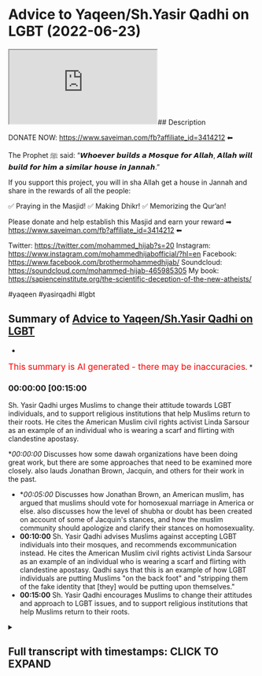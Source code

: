 # Advice to Yaqeen/Sh.Yasir Qadhi on LGBT (2022-06-23)

<iframe loading='lazy' src='https://www.youtube.com/embed/i3VL7t5kt54'></iframe>## Description

DONATE NOW: https://www.saveiman.com/fb?affiliate_id=3414212 ⬅

The Prophet ﷺ said: “𝙒𝙝𝙤𝙚𝙫𝙚𝙧 𝙗𝙪𝙞𝙡𝙙𝙨 𝙖 𝙈𝙤𝙨𝙦𝙪𝙚 𝙛𝙤𝙧 𝘼𝙡𝙡𝙖𝙝, 𝘼𝙡𝙡𝙖𝙝 𝙬𝙞𝙡𝙡 𝙗𝙪𝙞𝙡𝙙 𝙛𝙤𝙧 𝙝𝙞𝙢 𝙖 𝙨𝙞𝙢𝙞𝙡𝙖𝙧 𝙝𝙤𝙪𝙨𝙚 𝙞𝙣 𝙅𝙖𝙣𝙣𝙖𝙝.”

If you support this project, you will in sha Allah get a house in Jannah and share in the rewards of all the people:

✅ Praying in the Masjid!
✅ Making Dhikr!
✅ Memorizing the Qur’an!

Please donate and help establish this Masjid and earn your reward ➡ https://www.saveiman.com/fb?affiliate_id=3414212 ⬅

Twitter: https://twitter.com/mohammed_hijab?s=20
Instagram: https://www.instagram.com/mohammedhijabofficial/?hl=en
Facebook: https://www.facebook.com/brothermohammedhijab/
Soundcloud: https://soundcloud.com/mohammed-hijab-465985305
My book: https://sapienceinstitute.org/the-scientific-deception-of-the-new-atheists/

#yaqeen #yasirqadhi #lgbt

## Summary of [Advice to Yaqeen/Sh.Yasir Qadhi on LGBT](https://www.youtube.com/watch?v=i3VL7t5kt54)


*

<span style="color:red; font-size:125%">This summary is AI generated - there may be inaccuracies</span>. [](/)*

### <a onclick="modifyYTiframeseektime('900')">00:00:00 [00:15:00</a>

Sh. Yasir Qadhi urges Muslims to change their attitude towards LGBT individuals, and to support religious institutions that help Muslims return to their roots. He cites the American Muslim civil rights activist Linda Sarsour as an example of an individual who is wearing a  scarf and flirting with clandestine apostasy.

**<a onclick="modifyYTiframeseektime('0')">00:00:00</a>* Discusses how some dawah organizations have been doing great work, but there are some approaches that need to be examined more closely. also lauds Jonathan Brown, Jacquin, and others for their work in the past.
* **<a onclick="modifyYTiframeseektime('300')">00:05:00</a>* Discusses how Jonathan Brown, an American muslim, has argued that muslims should vote for homosexual marriage in America or else. also discusses how the level of shubha or doubt has been created on account of some of Jacquin's stances, and how the muslim community should apologize and clarify their stances on homosexuality.
* **<a onclick="modifyYTiframeseektime('600')">00:10:00</a>** Sh. Yasir Qadhi advises Muslims against accepting LGBT individuals into their mosques, and recommends excommunication instead. He cites the American Muslim civil rights activist Linda Sarsour as an example of an individual who is wearing a  scarf and flirting with clandestine apostasy. Qadhi says that this is an example of how LGBT individuals are putting Muslims "on the back foot" and "stripping them of the fake identity that [they] would be putting upon themselves."
* **<a onclick="modifyYTiframeseektime('900')">00:15:00</a>** Sh. Yasir Qadhi encourages Muslims to change their attitudes and approach to LGBT issues, and to support religious institutions that help Muslims return to their roots.

<details><summary><h2>Full transcript with timestamps: CLICK TO EXPAND</h2></summary>

<a onclick="modifyYTiframeseektime('0)')">0:00:00 hey you are you wasting your time on</a>
<a onclick="modifyYTiframeseektime('2)')">0:00:02 social media again your brothers and</a>
<a onclick="modifyYTiframeseektime('4)')">0:00:04 sisters in islam net from norway are</a>
<a onclick="modifyYTiframeseektime('6)')">0:00:06 establishing a masjid a tawa center</a>
<a onclick="modifyYTiframeseektime('10)')">0:00:10 establishing a masjid to convey the</a>
<a onclick="modifyYTiframeseektime('11)')">0:00:11 message of islam is one of the best</a>
<a onclick="modifyYTiframeseektime('14)')">0:00:14 deeds a muslim can do there's a huge</a>
<a onclick="modifyYTiframeseektime('17)')">0:00:17 need for it in norway you know this and</a>
<a onclick="modifyYTiframeseektime('18)')">0:00:18 i know this so that makes the reward</a>
<a onclick="modifyYTiframeseektime('21)')">0:00:21 even greater so give generously and</a>
<a onclick="modifyYTiframeseektime('24)')">0:00:24 allah azzawajal will give you even more</a>
<a onclick="modifyYTiframeseektime('28)')">0:00:28 [Music]</a>
<a onclick="modifyYTiframeseektime('36)')">0:00:36 this is a follow-up video from one that</a>
<a onclick="modifyYTiframeseektime('38)')">0:00:38 i've done before about issues relating</a>
<a onclick="modifyYTiframeseektime('40)')">0:00:40 to lgbtq</a>
<a onclick="modifyYTiframeseektime('42)')">0:00:42 especially pertaining to the muslim</a>
<a onclick="modifyYTiframeseektime('43)')">0:00:43 community the tradition is muslim oh you</a>
<a onclick="modifyYTiframeseektime('45)')">0:00:45 just call it the muslim community and in</a>
<a onclick="modifyYTiframeseektime('48)')">0:00:48 the previous video that i made i was</a>
<a onclick="modifyYTiframeseektime('50)')">0:00:50 speaking particularly about some</a>
<a onclick="modifyYTiframeseektime('51)')">0:00:51 approaches of</a>
<a onclick="modifyYTiframeseektime('52)')">0:00:52 uh some dawah organizations</a>
<a onclick="modifyYTiframeseektime('55)')">0:00:55 um i mentioned ikna i mentioned yakreen</a>
<a onclick="modifyYTiframeseektime('57)')">0:00:57 i mentioned some figures</a>
<a onclick="modifyYTiframeseektime('59)')">0:00:59 of dawah like</a>
<a onclick="modifyYTiframeseektime('62)')">0:01:02 dr jonathan brown and other individuals</a>
<a onclick="modifyYTiframeseektime('65)')">0:01:05 who are i would consider big players in</a>
<a onclick="modifyYTiframeseektime('67)')">0:01:07 the tawa at least or in the public</a>
<a onclick="modifyYTiframeseektime('69)')">0:01:09 discourse and rightfully so because they</a>
<a onclick="modifyYTiframeseektime('71)')">0:01:11 have made many contributions which some</a>
<a onclick="modifyYTiframeseektime('74)')">0:01:14 of their detractors</a>
<a onclick="modifyYTiframeseektime('75)')">0:01:15 will never be able to make let alone</a>
<a onclick="modifyYTiframeseektime('77)')">0:01:17 have made in the past for example</a>
<a onclick="modifyYTiframeseektime('79)')">0:01:19 yesterday has done some great work</a>
<a onclick="modifyYTiframeseektime('82)')">0:01:22 especially relating to the seerah that</a>
<a onclick="modifyYTiframeseektime('84)')">0:01:24 he's put up in the english language i</a>
<a onclick="modifyYTiframeseektime('85)')">0:01:25 think i don't think</a>
<a onclick="modifyYTiframeseektime('86)')">0:01:26 almost anyone has done anything like</a>
<a onclick="modifyYTiframeseektime('88)')">0:01:28 that in terms of the effort and the</a>
<a onclick="modifyYTiframeseektime('90)')">0:01:30 output that was put into that and the</a>
<a onclick="modifyYTiframeseektime('92)')">0:01:32 originality and the</a>
<a onclick="modifyYTiframeseektime('93)')">0:01:33 research that must have been put into</a>
<a onclick="modifyYTiframeseektime('95)')">0:01:35 such a thing</a>
<a onclick="modifyYTiframeseektime('96)')">0:01:36 likewise</a>
<a onclick="modifyYTiframeseektime('98)')">0:01:38 he's done really great work and when it</a>
<a onclick="modifyYTiframeseektime('100)')">0:01:40 comes to the production quality of some</a>
<a onclick="modifyYTiframeseektime('102)')">0:01:42 of the things that have come up from</a>
<a onclick="modifyYTiframeseektime('102)')">0:01:42 japan i think everyone agrees that it's</a>
<a onclick="modifyYTiframeseektime('104)')">0:01:44 really brilliant and excellent and when</a>
<a onclick="modifyYTiframeseektime('106)')">0:01:46 he comes and</a>
<a onclick="modifyYTiframeseektime('108)')">0:01:48 speaks especially when he storytells and</a>
<a onclick="modifyYTiframeseektime('110)')">0:01:50 i have to say it's really really like</a>
<a onclick="modifyYTiframeseektime('112)')">0:01:52 inspirational the way he speaks about</a>
<a onclick="modifyYTiframeseektime('114)')">0:01:54 some of the prophets of the past and</a>
<a onclick="modifyYTiframeseektime('116)')">0:01:56 some of the companions of the past</a>
<a onclick="modifyYTiframeseektime('117)')">0:01:57 masha'allah is really it's excellent and</a>
<a onclick="modifyYTiframeseektime('119)')">0:01:59 jonathan brown an excellent a star a</a>
<a onclick="modifyYTiframeseektime('122)')">0:02:02 great academic who's done some really</a>
<a onclick="modifyYTiframeseektime('124)')">0:02:04 great work in the past and i think a lot</a>
<a onclick="modifyYTiframeseektime('125)')">0:02:05 of the detractors that do attack these</a>
<a onclick="modifyYTiframeseektime('127)')">0:02:07 people may have perverse intentions</a>
<a onclick="modifyYTiframeseektime('129)')">0:02:09 quite frankly i mean</a>
<a onclick="modifyYTiframeseektime('131)')">0:02:11 and</a>
<a onclick="modifyYTiframeseektime('132)')">0:02:12 i will repeat will not in the future</a>
<a onclick="modifyYTiframeseektime('135)')">0:02:15 let alone have in the past be able to</a>
<a onclick="modifyYTiframeseektime('137)')">0:02:17 produce anything like what these</a>
<a onclick="modifyYTiframeseektime('139)')">0:02:19 individuals have produced in terms of</a>
<a onclick="modifyYTiframeseektime('141)')">0:02:21 their contribution to the islamic</a>
<a onclick="modifyYTiframeseektime('142)')">0:02:22 discourse for the muslim people</a>
<a onclick="modifyYTiframeseektime('145)')">0:02:25 so we have benefited from that and i</a>
<a onclick="modifyYTiframeseektime('146)')">0:02:26 think it's important to start with that</a>
<a onclick="modifyYTiframeseektime('148)')">0:02:28 kind of recognition because these people</a>
<a onclick="modifyYTiframeseektime('150)')">0:02:30 have been in the dawa and in the public</a>
<a onclick="modifyYTiframeseektime('152)')">0:02:32 space much longer than we have and we</a>
<a onclick="modifyYTiframeseektime('155)')">0:02:35 uh you know have benefited i have</a>
<a onclick="modifyYTiframeseektime('156)')">0:02:36 personally benefited so much from all</a>
<a onclick="modifyYTiframeseektime('159)')">0:02:39 three individuals i must say</a>
<a onclick="modifyYTiframeseektime('161)')">0:02:41 and so i don't want anyone to think</a>
<a onclick="modifyYTiframeseektime('163)')">0:02:43 that this is trying to you know cancel</a>
<a onclick="modifyYTiframeseektime('166)')">0:02:46 them or something like this and</a>
<a onclick="modifyYTiframeseektime('167)')">0:02:47 what do we gain from that they're our</a>
<a onclick="modifyYTiframeseektime('169)')">0:02:49 friends we have a good personal</a>
<a onclick="modifyYTiframeseektime('170)')">0:02:50 relationship with them i've spoken to</a>
<a onclick="modifyYTiframeseektime('172)')">0:02:52 yesterday twice we've done two podcasts</a>
<a onclick="modifyYTiframeseektime('175)')">0:02:55 together jonathan brown has done a</a>
<a onclick="modifyYTiframeseektime('176)')">0:02:56 podcast with him we have a good personal</a>
<a onclick="modifyYTiframeseektime('178)')">0:02:58 relationship there's no need or reason</a>
<a onclick="modifyYTiframeseektime('180)')">0:03:00 or personal gain that i get from this at</a>
<a onclick="modifyYTiframeseektime('182)')">0:03:02 all</a>
<a onclick="modifyYTiframeseektime('184)')">0:03:04 at all the second thing i'll say is</a>
<a onclick="modifyYTiframeseektime('187)')">0:03:07 they've done great work and they</a>
<a onclick="modifyYTiframeseektime('188)')">0:03:08 continue to do great work and we don't</a>
<a onclick="modifyYTiframeseektime('189)')">0:03:09 want to disturb that great work</a>
<a onclick="modifyYTiframeseektime('192)')">0:03:12 not having said all that</a>
<a onclick="modifyYTiframeseektime('194)')">0:03:14 what i will say is this</a>
<a onclick="modifyYTiframeseektime('196)')">0:03:16 there are some approaches which need to</a>
<a onclick="modifyYTiframeseektime('198)')">0:03:18 be examined okay there are some</a>
<a onclick="modifyYTiframeseektime('200)')">0:03:20 approaches that need to be examined now</a>
<a onclick="modifyYTiframeseektime('201)')">0:03:21 recently i was very encouraged to find</a>
<a onclick="modifyYTiframeseektime('204)')">0:03:24 that after i done my first video</a>
<a onclick="modifyYTiframeseektime('207)')">0:03:27 that jacquin actually done a webinar</a>
<a onclick="modifyYTiframeseektime('210)')">0:03:30 uh</a>
<a onclick="modifyYTiframeseektime('212)')">0:03:32 sorry they've done webinar we are</a>
<a onclick="modifyYTiframeseektime('213)')">0:03:33 cleaned on a webinar</a>
<a onclick="modifyYTiframeseektime('215)')">0:03:35 on lgbtq uh issues i think that was the</a>
<a onclick="modifyYTiframeseektime('218)')">0:03:38 name of the webinar and they did clarify</a>
<a onclick="modifyYTiframeseektime('221)')">0:03:41 a lot a lot of things they clarified the</a>
<a onclick="modifyYTiframeseektime('223)')">0:03:43 ah cam of same-sex relationships and so</a>
<a onclick="modifyYTiframeseektime('226)')">0:03:46 on and i was very encouraged to see this</a>
<a onclick="modifyYTiframeseektime('228)')">0:03:48 uh clarification and unhappy and really</a>
<a onclick="modifyYTiframeseektime('232)')">0:03:52 i i i salute the the effort and commend</a>
<a onclick="modifyYTiframeseektime('235)')">0:03:55 it uh genuinely i'm not just saying i'm</a>
<a onclick="modifyYTiframeseektime('237)')">0:03:57 not just saying that and even</a>
<a onclick="modifyYTiframeseektime('239)')">0:03:59 came out and made a video about</a>
<a onclick="modifyYTiframeseektime('240)')">0:04:00 transgenderism and the fetus on on that</a>
<a onclick="modifyYTiframeseektime('243)')">0:04:03 and so on and honestly i really</a>
<a onclick="modifyYTiframeseektime('246)')">0:04:06 appreciate the self-reflective nature of</a>
<a onclick="modifyYTiframeseektime('249)')">0:04:09 the institute that you've been able to</a>
<a onclick="modifyYTiframeseektime('250)')">0:04:10 do all that kind of thing</a>
<a onclick="modifyYTiframeseektime('252)')">0:04:12 but what i will say is this</a>
<a onclick="modifyYTiframeseektime('255)')">0:04:15 the level of clarification there's a</a>
<a onclick="modifyYTiframeseektime('257)')">0:04:17 question i have to you</a>
<a onclick="modifyYTiframeseektime('259)')">0:04:19 is the level of clarification</a>
<a onclick="modifyYTiframeseektime('263)')">0:04:23 in line or commensurate with the level</a>
<a onclick="modifyYTiframeseektime('266)')">0:04:26 of</a>
<a onclick="modifyYTiframeseektime('266)')">0:04:26 doubt or shubha that has been created</a>
<a onclick="modifyYTiframeseektime('268)')">0:04:28 this is a question for me to you is the</a>
<a onclick="modifyYTiframeseektime('271)')">0:04:31 level of clarification that has been</a>
<a onclick="modifyYTiframeseektime('272)')">0:04:32 provided</a>
<a onclick="modifyYTiframeseektime('273)')">0:04:33 commensurate</a>
<a onclick="modifyYTiframeseektime('274)')">0:04:34 or</a>
<a onclick="modifyYTiframeseektime('276)')">0:04:36 with the level of subha that has been</a>
<a onclick="modifyYTiframeseektime('277)')">0:04:37 created now you may ask why should there</a>
<a onclick="modifyYTiframeseektime('280)')">0:04:40 be such a subha when we have</a>
<a onclick="modifyYTiframeseektime('282)')">0:04:42 consistently made</a>
<a onclick="modifyYTiframeseektime('284)')">0:04:44 you know our points clear on the ham of</a>
<a onclick="modifyYTiframeseektime('286)')">0:04:46 same-sex relationships i'll tell you why</a>
<a onclick="modifyYTiframeseektime('289)')">0:04:49 and since i've had these</a>
<a onclick="modifyYTiframeseektime('290)')">0:04:50 conversations online public</a>
<a onclick="modifyYTiframeseektime('292)')">0:04:52 conversations which are which are on the</a>
<a onclick="modifyYTiframeseektime('294)')">0:04:54 public record which people can watch</a>
<a onclick="modifyYTiframeseektime('296)')">0:04:56 i'll give you three examples of it in</a>
<a onclick="modifyYTiframeseektime('299)')">0:04:59 fact</a>
<a onclick="modifyYTiframeseektime('300)')">0:05:00 the level of shubha or doubt has been</a>
<a onclick="modifyYTiframeseektime('302)')">0:05:02 created on account</a>
<a onclick="modifyYTiframeseektime('304)')">0:05:04 of some of the stances that jacquin have</a>
<a onclick="modifyYTiframeseektime('306)')">0:05:06 taken</a>
<a onclick="modifyYTiframeseektime('307)')">0:05:07 for example jonathan brown made an</a>
<a onclick="modifyYTiframeseektime('310)')">0:05:10 article</a>
<a onclick="modifyYTiframeseektime('311)')">0:05:11 or has written an article that was then</a>
<a onclick="modifyYTiframeseektime('313)')">0:05:13 put onto jaquin which argued for the</a>
<a onclick="modifyYTiframeseektime('316)')">0:05:16 case of us supporting as the muslim</a>
<a onclick="modifyYTiframeseektime('318)')">0:05:18 community same-sex marriage</a>
<a onclick="modifyYTiframeseektime('320)')">0:05:20 now he says it wasn't an islamic case</a>
<a onclick="modifyYTiframeseektime('322)')">0:05:22 and he put so many caveats it wasn't</a>
<a onclick="modifyYTiframeseektime('325)')">0:05:25 quid pro quo and it wasn't this and so</a>
<a onclick="modifyYTiframeseektime('327)')">0:05:27 on</a>
<a onclick="modifyYTiframeseektime('328)')">0:05:28 nevertheless</a>
<a onclick="modifyYTiframeseektime('329)')">0:05:29 it was an article that argued that</a>
<a onclick="modifyYTiframeseektime('331)')">0:05:31 muslim people should vote for homosexual</a>
<a onclick="modifyYTiframeseektime('335)')">0:05:35 marriage in america or maybe elsewhere</a>
<a onclick="modifyYTiframeseektime('337)')">0:05:37 okay</a>
<a onclick="modifyYTiframeseektime('339)')">0:05:39 and it was on a</a>
<a onclick="modifyYTiframeseektime('341)')">0:05:41 website of an organization which was</a>
<a onclick="modifyYTiframeseektime('343)')">0:05:43 meant to represent the interests of the</a>
<a onclick="modifyYTiframeseektime('345)')">0:05:45 muslim people and it was really</a>
<a onclick="modifyYTiframeseektime('347)')">0:05:47 an apolo it is really an apologetic</a>
<a onclick="modifyYTiframeseektime('349)')">0:05:49 organization which was meant to deal</a>
<a onclick="modifyYTiframeseektime('351)')">0:05:51 with the doubts of the people</a>
<a onclick="modifyYTiframeseektime('353)')">0:05:53 if it is a political</a>
<a onclick="modifyYTiframeseektime('355)')">0:05:55 article what is it doing</a>
<a onclick="modifyYTiframeseektime('357)')">0:05:57 on</a>
<a onclick="modifyYTiframeseektime('358)')">0:05:58 an islamic website</a>
<a onclick="modifyYTiframeseektime('361)')">0:06:01 isn't that shopper that is being created</a>
<a onclick="modifyYTiframeseektime('364)')">0:06:04 so the question now which begs itself</a>
<a onclick="modifyYTiframeseektime('367)')">0:06:07 is</a>
<a onclick="modifyYTiframeseektime('368)')">0:06:08 can muslim people support such a thing</a>
<a onclick="modifyYTiframeseektime('369)')">0:06:09 which is antithetical to their own</a>
<a onclick="modifyYTiframeseektime('371)')">0:06:11 beliefs are you telling me that such a</a>
<a onclick="modifyYTiframeseektime('372)')">0:06:12 thing was not a supper it was a supper</a>
<a onclick="modifyYTiframeseektime('375)')">0:06:15 and the evidence of that</a>
<a onclick="modifyYTiframeseektime('376)')">0:06:16 is that it was removed subsequently</a>
<a onclick="modifyYTiframeseektime('379)')">0:06:19 after these discussions were had in the</a>
<a onclick="modifyYTiframeseektime('381)')">0:06:21 public sphere after we had him on the mh</a>
<a onclick="modifyYTiframeseektime('383)')">0:06:23 podcast after the muslim community</a>
<a onclick="modifyYTiframeseektime('385)')">0:06:25 wasn't buying quite frankly the series</a>
<a onclick="modifyYTiframeseektime('387)')">0:06:27 of justifications that jonathan brown</a>
<a onclick="modifyYTiframeseektime('389)')">0:06:29 has put forward</a>
<a onclick="modifyYTiframeseektime('391)')">0:06:31 it was removed but was removed without</a>
<a onclick="modifyYTiframeseektime('393)')">0:06:33 clarification</a>
<a onclick="modifyYTiframeseektime('395)')">0:06:35 it was removed without consolation it</a>
<a onclick="modifyYTiframeseektime('397)')">0:06:37 was removed without retraction formal</a>
<a onclick="modifyYTiframeseektime('399)')">0:06:39 retraction it was just</a>
<a onclick="modifyYTiframeseektime('401)')">0:06:41 inconsequent conspicuously removed</a>
<a onclick="modifyYTiframeseektime('404)')">0:06:44 and is that enough is that sufficient</a>
<a onclick="modifyYTiframeseektime('406)')">0:06:46 for the muslim community i i say no it's</a>
<a onclick="modifyYTiframeseektime('409)')">0:06:49 not enough after you've done something</a>
<a onclick="modifyYTiframeseektime('411)')">0:06:51 like that which no muslim scholar in the</a>
<a onclick="modifyYTiframeseektime('412)')">0:06:52 history of islam has argued</a>
<a onclick="modifyYTiframeseektime('415)')">0:06:55 you make an argument that no</a>
<a onclick="modifyYTiframeseektime('417)')">0:06:57 precedent has been given for</a>
<a onclick="modifyYTiframeseektime('419)')">0:06:59 jurisprudentially</a>
<a onclick="modifyYTiframeseektime('421)')">0:07:01 and then you just remove it and then no</a>
<a onclick="modifyYTiframeseektime('423)')">0:07:03 clarification is given i think that is</a>
<a onclick="modifyYTiframeseektime('425)')">0:07:05 quite frankly not fair on the muslim</a>
<a onclick="modifyYTiframeseektime('427)')">0:07:07 community</a>
<a onclick="modifyYTiframeseektime('429)')">0:07:09 a second example is there's an entire</a>
<a onclick="modifyYTiframeseektime('431)')">0:07:11 framework that</a>
<a onclick="modifyYTiframeseektime('432)')">0:07:12 man has put forward on fruitful</a>
<a onclick="modifyYTiframeseektime('434)')">0:07:14 coalition building he calls it and it's</a>
<a onclick="modifyYTiframeseektime('436)')">0:07:16 still up there now and he's got levels</a>
<a onclick="modifyYTiframeseektime('439)')">0:07:19 of it and we're seeing almost</a>
<a onclick="modifyYTiframeseektime('441)')">0:07:21 you know shake hands and hold hands and</a>
<a onclick="modifyYTiframeseektime('443)')">0:07:23 so on with members of the lgbtq</a>
<a onclick="modifyYTiframeseektime('446)')">0:07:26 community</a>
<a onclick="modifyYTiframeseektime('447)')">0:07:27 walking in the parades and doing these</a>
<a onclick="modifyYTiframeseektime('449)')">0:07:29 practices and rituals and all these kind</a>
<a onclick="modifyYTiframeseektime('450)')">0:07:30 of things which has been refuted for and</a>
<a onclick="modifyYTiframeseektime('452)')">0:07:32 rightfully so quite frankly</a>
<a onclick="modifyYTiframeseektime('455)')">0:07:35 and then</a>
<a onclick="modifyYTiframeseektime('457)')">0:07:37 where is i mean is the level of</a>
<a onclick="modifyYTiframeseektime('459)')">0:07:39 apology and the level of clarification</a>
<a onclick="modifyYTiframeseektime('461)')">0:07:41 was it</a>
<a onclick="modifyYTiframeseektime('463)')">0:07:43 was it in line with that you have to ask</a>
<a onclick="modifyYTiframeseektime('465)')">0:07:45 yourself that question you have to ask</a>
<a onclick="modifyYTiframeseektime('467)')">0:07:47 yourself that question</a>
<a onclick="modifyYTiframeseektime('469)')">0:07:49 secondly</a>
<a onclick="modifyYTiframeseektime('470)')">0:07:50 why is it the case that the only</a>
<a onclick="modifyYTiframeseektime('473)')">0:07:53 relationship that the big players of</a>
<a onclick="modifyYTiframeseektime('476)')">0:07:56 american da'wah have had with</a>
<a onclick="modifyYTiframeseektime('478)')">0:07:58 homosexuals is one where they're a</a>
<a onclick="modifyYTiframeseektime('481)')">0:08:01 either on the back foot or b trying to</a>
<a onclick="modifyYTiframeseektime('483)')">0:08:03 build coalitions is this really the</a>
<a onclick="modifyYTiframeseektime('485)')">0:08:05 quranic model</a>
<a onclick="modifyYTiframeseektime('488)')">0:08:08 well it's not</a>
<a onclick="modifyYTiframeseektime('500)')">0:08:20 is that we the only thing the muslims</a>
<a onclick="modifyYTiframeseektime('502)')">0:08:22 are doing with</a>
<a onclick="modifyYTiframeseektime('503)')">0:08:23 individuals who are self-proclaimed</a>
<a onclick="modifyYTiframeseektime('506)')">0:08:26 happily homosexuals is this</a>
<a onclick="modifyYTiframeseektime('511)')">0:08:31 i don't think you'd sorry to say i'm</a>
<a onclick="modifyYTiframeseektime('512)')">0:08:32 sorry i'm so sorry i don't think you</a>
<a onclick="modifyYTiframeseektime('514)')">0:08:34 would endorse that in the least</a>
<a onclick="modifyYTiframeseektime('517)')">0:08:37 why have you never given doubt why have</a>
<a onclick="modifyYTiframeseektime('518)')">0:08:38 we never seen any of you give dawah</a>
<a onclick="modifyYTiframeseektime('521)')">0:08:41 to individuals who are exhibiting this</a>
<a onclick="modifyYTiframeseektime('523)')">0:08:43 feeling</a>
<a onclick="modifyYTiframeseektime('524)')">0:08:44 from the non-muslim community</a>
<a onclick="modifyYTiframeseektime('526)')">0:08:46 true relationship building</a>
<a onclick="modifyYTiframeseektime('530)')">0:08:50 is not having a phony relationship based</a>
<a onclick="modifyYTiframeseektime('532)')">0:08:52 on disingenuous beliefs</a>
<a onclick="modifyYTiframeseektime('536)')">0:08:56 or that you try and put the elephant</a>
<a onclick="modifyYTiframeseektime('537)')">0:08:57 under the carpet or something</a>
<a onclick="modifyYTiframeseektime('540)')">0:09:00 no</a>
<a onclick="modifyYTiframeseektime('541)')">0:09:01 true relationship building is where you</a>
<a onclick="modifyYTiframeseektime('543)')">0:09:03 agree to disagree</a>
<a onclick="modifyYTiframeseektime('545)')">0:09:05 that is why</a>
<a onclick="modifyYTiframeseektime('546)')">0:09:06 the homosexual community some of which</a>
<a onclick="modifyYTiframeseektime('549)')">0:09:09 they have no problem with me</a>
<a onclick="modifyYTiframeseektime('550)')">0:09:10 it's all for the public record to see</a>
<a onclick="modifyYTiframeseektime('552)')">0:09:12 i've had conversations with them in the</a>
<a onclick="modifyYTiframeseektime('554)')">0:09:14 public space</a>
<a onclick="modifyYTiframeseektime('555)')">0:09:15 and after i've explained to them my</a>
<a onclick="modifyYTiframeseektime('558)')">0:09:18 entire ethos and my all my beliefs</a>
<a onclick="modifyYTiframeseektime('561)')">0:09:21 it's still agreed to disagree and it's</a>
<a onclick="modifyYTiframeseektime('562)')">0:09:22 actually happy days because there is</a>
<a onclick="modifyYTiframeseektime('564)')">0:09:24 tolerance in that community i mean it's</a>
<a onclick="modifyYTiframeseektime('565)')">0:09:25 not like they're completely intolerant</a>
<a onclick="modifyYTiframeseektime('566)')">0:09:26 to the muslim people do you have such</a>
<a onclick="modifyYTiframeseektime('569)')">0:09:29 uh maybe</a>
<a onclick="modifyYTiframeseektime('570)')">0:09:30 fear that they'll you'll be rejected by</a>
<a onclick="modifyYTiframeseektime('572)')">0:09:32 them that you cannot even engage with</a>
<a onclick="modifyYTiframeseektime('574)')">0:09:34 them in a positive manner telling them</a>
<a onclick="modifyYTiframeseektime('575)')">0:09:35 what islam is</a>
<a onclick="modifyYTiframeseektime('577)')">0:09:37 why have we not seen one</a>
<a onclick="modifyYTiframeseektime('580)')">0:09:40 single video</a>
<a onclick="modifyYTiframeseektime('582)')">0:09:42 or something on the public record where</a>
<a onclick="modifyYTiframeseektime('584)')">0:09:44 you are challenging the beliefs</a>
<a onclick="modifyYTiframeseektime('586)')">0:09:46 and the stances and the practices of</a>
<a onclick="modifyYTiframeseektime('588)')">0:09:48 those individuals who we call brothers</a>
<a onclick="modifyYTiframeseektime('591)')">0:09:51 and sisters in humanity</a>
<a onclick="modifyYTiframeseektime('592)')">0:09:52 if you really want the best for someone</a>
<a onclick="modifyYTiframeseektime('594)')">0:09:54 you share what you think you have with</a>
<a onclick="modifyYTiframeseektime('596)')">0:09:56 them</a>
<a onclick="modifyYTiframeseektime('597)')">0:09:57 it's not it's</a>
<a onclick="modifyYTiframeseektime('600)')">0:10:00 that's the second criticism so this is a</a>
<a onclick="modifyYTiframeseektime('602)')">0:10:02 weak</a>
<a onclick="modifyYTiframeseektime('602)')">0:10:02 approach and this weakness was exhibited</a>
<a onclick="modifyYTiframeseektime('606)')">0:10:06 for all to see</a>
<a onclick="modifyYTiframeseektime('608)')">0:10:08 in the following clip which i found was</a>
<a onclick="modifyYTiframeseektime('611)')">0:10:11 well when i first saw it i was very</a>
<a onclick="modifyYTiframeseektime('613)')">0:10:13 upset and angered on behalf of shaykh</a>
<a onclick="modifyYTiframeseektime('616)')">0:10:16 let's watch let's watch the clip</a>
<a onclick="modifyYTiframeseektime('617)')">0:10:17 together do you see how that's</a>
<a onclick="modifyYTiframeseektime('619)')">0:10:19 problematic for a lot of people</a>
<a onclick="modifyYTiframeseektime('620)')">0:10:20 listening who'll say you say they're</a>
<a onclick="modifyYTiframeseektime('621)')">0:10:21 welcome in your mosque but they're</a>
<a onclick="modifyYTiframeseektime('622)')">0:10:22 welcome as sinners and that</a>
<a onclick="modifyYTiframeseektime('624)')">0:10:24 well it's not it's not our it's not our</a>
<a onclick="modifyYTiframeseektime('627)')">0:10:27 uh job to judge others i'm willing to</a>
<a onclick="modifyYTiframeseektime('629)')">0:10:29 allow them their rights are they willing</a>
<a onclick="modifyYTiframeseektime('631)')">0:10:31 to allow me my rights when you say</a>
<a onclick="modifyYTiframeseektime('632)')">0:10:32 you're willing to allow them their</a>
<a onclick="modifyYTiframeseektime('633)')">0:10:33 rights their political rights</a>
<a onclick="modifyYTiframeseektime('635)')">0:10:35 do you support same-sex marriage i</a>
<a onclick="modifyYTiframeseektime('636)')">0:10:36 support the notion that the american</a>
<a onclick="modifyYTiframeseektime('638)')">0:10:38 government is not in charge of morality</a>
<a onclick="modifyYTiframeseektime('640)')">0:10:40 so you're not opposed to same-sex</a>
<a onclick="modifyYTiframeseektime('642)')">0:10:42 marriage</a>
<a onclick="modifyYTiframeseektime('643)')">0:10:43 politically yes but but morally i i</a>
<a onclick="modifyYTiframeseektime('646)')">0:10:46 don't agree with this so there's a</a>
<a onclick="modifyYTiframeseektime('647)')">0:10:47 there's a difference</a>
<a onclick="modifyYTiframeseektime('648)')">0:10:48 of the land you're not complaining</a>
<a onclick="modifyYTiframeseektime('650)')">0:10:50 do you think</a>
<a onclick="modifyYTiframeseektime('652)')">0:10:52 that</a>
<a onclick="modifyYTiframeseektime('653)')">0:10:53 this is fair</a>
<a onclick="modifyYTiframeseektime('654)')">0:10:54 that a member of the</a>
<a onclick="modifyYTiframeseektime('657)')">0:10:57 so-called scholarly classes</a>
<a onclick="modifyYTiframeseektime('659)')">0:10:59 the high echelons of islamic</a>
<a onclick="modifyYTiframeseektime('661)')">0:11:01 intellectuality</a>
<a onclick="modifyYTiframeseektime('664)')">0:11:04 is put in front of an individual</a>
<a onclick="modifyYTiframeseektime('666)')">0:11:06 actually two of them but let's focus on</a>
<a onclick="modifyYTiframeseektime('668)')">0:11:08 linda</a>
<a onclick="modifyYTiframeseektime('669)')">0:11:09 an individual who is flirting with</a>
<a onclick="modifyYTiframeseektime('672)')">0:11:12 clandestine apostasy</a>
<a onclick="modifyYTiframeseektime('676)')">0:11:16 and that she's putting you on the back</a>
<a onclick="modifyYTiframeseektime('677)')">0:11:17 foot</a>
<a onclick="modifyYTiframeseektime('680)')">0:11:20 well it breaks my heart to see that</a>
<a onclick="modifyYTiframeseektime('683)')">0:11:23 she's putting you on the back foot</a>
<a onclick="modifyYTiframeseektime('685)')">0:11:25 and she's mentioning things which have</a>
<a onclick="modifyYTiframeseektime('687)')">0:11:27 in them the potential for riddha</a>
<a onclick="modifyYTiframeseektime('690)')">0:11:30 apostasy and they're going unchallenged</a>
<a onclick="modifyYTiframeseektime('692)')">0:11:32 this is an individual who's wearing a</a>
<a onclick="modifyYTiframeseektime('694)')">0:11:34 head scarf</a>
<a onclick="modifyYTiframeseektime('695)')">0:11:35 she's in front of a man of deen religion</a>
<a onclick="modifyYTiframeseektime('698)')">0:11:38 and she's saying we basically it's a</a>
<a onclick="modifyYTiframeseektime('700)')">0:11:40 paraphrase that she thinks the cause of</a>
<a onclick="modifyYTiframeseektime('702)')">0:11:42 homosexuality is the same islamic cause</a>
<a onclick="modifyYTiframeseektime('704)')">0:11:44 you put that to linda you're an american</a>
<a onclick="modifyYTiframeseektime('705)')">0:11:45 muslim civil rights activist you</a>
<a onclick="modifyYTiframeseektime('707)')">0:11:47 campaign against islamophobia in favor</a>
<a onclick="modifyYTiframeseektime('709)')">0:11:49 of muslim civil rights but you also</a>
<a onclick="modifyYTiframeseektime('710)')">0:11:50 campaign against homophobia and in favor</a>
<a onclick="modifyYTiframeseektime('713)')">0:11:53 of lgbt rights do you see that as all</a>
<a onclick="modifyYTiframeseektime('715)')">0:11:55 part of the same struggle</a>
<a onclick="modifyYTiframeseektime('717)')">0:11:57 absolutely and i will say this about</a>
<a onclick="modifyYTiframeseektime('718)')">0:11:58 american muslims there has not been any</a>
<a onclick="modifyYTiframeseektime('720)')">0:12:00 coordinated coordinated campaign</a>
<a onclick="modifyYTiframeseektime('722)')">0:12:02 oppositional to the supreme court um</a>
<a onclick="modifyYTiframeseektime('724)')">0:12:04 decision for same-sex marriage and</a>
<a onclick="modifyYTiframeseektime('726)')">0:12:06 you're not correcting that in fact</a>
<a onclick="modifyYTiframeseektime('727)')">0:12:07 you're just revere you're talking about</a>
<a onclick="modifyYTiframeseektime('729)')">0:12:09 your own track record and defending</a>
<a onclick="modifyYTiframeseektime('730)')">0:12:10 yourself yeah not even islam but quite</a>
<a onclick="modifyYTiframeseektime('732)')">0:12:12 frankly yourself well let me put that</a>
<a onclick="modifyYTiframeseektime('734)')">0:12:14 point to it well that's exactly what</a>
<a onclick="modifyYTiframeseektime('735)')">0:12:15 i've been doing linda if you actually</a>
<a onclick="modifyYTiframeseektime('736)')">0:12:16 listen to the lectures that are on</a>
<a onclick="modifyYTiframeseektime('738)')">0:12:18 youtube uh i would say i'm one of the</a>
<a onclick="modifyYTiframeseektime('739)')">0:12:19 very few clerics that have very publicly</a>
<a onclick="modifyYTiframeseektime('742)')">0:12:22 said do you think this is going to give</a>
<a onclick="modifyYTiframeseektime('744)')">0:12:24 islam and muslims</a>
<a onclick="modifyYTiframeseektime('749)')">0:12:29 it is a failed approach and it's not an</a>
<a onclick="modifyYTiframeseektime('752)')">0:12:32 approach that is going to yield any uh</a>
<a onclick="modifyYTiframeseektime('754)')">0:12:34 positive effects</a>
<a onclick="modifyYTiframeseektime('756)')">0:12:36 and it's likely to</a>
<a onclick="modifyYTiframeseektime('758)')">0:12:38 mark all of the good work you've done</a>
<a onclick="modifyYTiframeseektime('760)')">0:12:40 elsewhere</a>
<a onclick="modifyYTiframeseektime('761)')">0:12:41 and i see that as a real tragedy in fact</a>
<a onclick="modifyYTiframeseektime('763)')">0:12:43 and it hurts me to say it</a>
<a onclick="modifyYTiframeseektime('766)')">0:12:46 it hurts me to say it but i'm angered</a>
<a onclick="modifyYTiframeseektime('768)')">0:12:48 and disappointed</a>
<a onclick="modifyYTiframeseektime('770)')">0:12:50 and i never saw this video before i only</a>
<a onclick="modifyYTiframeseektime('771)')">0:12:51 saw this quite recently when i saw it i</a>
<a onclick="modifyYTiframeseektime('773)')">0:12:53 was very disappointed when i</a>
<a onclick="modifyYTiframeseektime('775)')">0:12:55 to see a woman like that yeah</a>
<a onclick="modifyYTiframeseektime('778)')">0:12:58 a woman like that</a>
<a onclick="modifyYTiframeseektime('780)')">0:13:00 yanni put you on the back foot yes</a>
<a onclick="modifyYTiframeseektime('783)')">0:13:03 in that way</a>
<a onclick="modifyYTiframeseektime('784)')">0:13:04 yeah and you couldn't even ask a couple</a>
<a onclick="modifyYTiframeseektime('786)')">0:13:06 of questions that would have put her</a>
<a onclick="modifyYTiframeseektime('787)')">0:13:07 directly on the back foot do you</a>
<a onclick="modifyYTiframeseektime('788)')">0:13:08 consider homosexuality as a sin</a>
<a onclick="modifyYTiframeseektime('790)')">0:13:10 it would have it would have if she said</a>
<a onclick="modifyYTiframeseektime('792)')">0:13:12 yes</a>
<a onclick="modifyYTiframeseektime('793)')">0:13:13 then it would so how do you</a>
<a onclick="modifyYTiframeseektime('795)')">0:13:15 then you can follow up if she said no</a>
<a onclick="modifyYTiframeseektime('797)')">0:13:17 then you can excommunicate her you can</a>
<a onclick="modifyYTiframeseektime('800)')">0:13:20 excommunicate from the fault of islam</a>
<a onclick="modifyYTiframeseektime('802)')">0:13:22 after you do it kamas alhaja and then</a>
<a onclick="modifyYTiframeseektime('804)')">0:13:24 you put her in the back foot again you</a>
<a onclick="modifyYTiframeseektime('806)')">0:13:26 you strip her of the fake identity that</a>
<a onclick="modifyYTiframeseektime('808)')">0:13:28 then she would be putting upon herself</a>
<a onclick="modifyYTiframeseektime('810)')">0:13:30 this is the isa we require this is the</a>
<a onclick="modifyYTiframeseektime('813)')">0:13:33 clear-cut</a>
<a onclick="modifyYTiframeseektime('814)')">0:13:34 straight talking kulu kola and sadida</a>
<a onclick="modifyYTiframeseektime('816)')">0:13:36 that we need</a>
<a onclick="modifyYTiframeseektime('818)')">0:13:38 it's not fair that the muslims have this</a>
<a onclick="modifyYTiframeseektime('821)')">0:13:41 level of representation quite frankly on</a>
<a onclick="modifyYTiframeseektime('823)')">0:13:43 issues so</a>
<a onclick="modifyYTiframeseektime('824)')">0:13:44 topical as these</a>
<a onclick="modifyYTiframeseektime('826)')">0:13:46 and then you know and then confusion is</a>
<a onclick="modifyYTiframeseektime('829)')">0:13:49 put in the atmosphere so i've given you</a>
<a onclick="modifyYTiframeseektime('830)')">0:13:50 three clear cut examples</a>
<a onclick="modifyYTiframeseektime('834)')">0:13:54 of why the shah as is as it is</a>
<a onclick="modifyYTiframeseektime('837)')">0:13:57 why the doubt has been created in the</a>
<a onclick="modifyYTiframeseektime('840)')">0:14:00 minds of the muslims the issue is not</a>
<a onclick="modifyYTiframeseektime('842)')">0:14:02 just an issue of ideology</a>
<a onclick="modifyYTiframeseektime('845)')">0:14:05 or belief</a>
<a onclick="modifyYTiframeseektime('846)')">0:14:06 the issue is also an issue of attitude</a>
<a onclick="modifyYTiframeseektime('850)')">0:14:10 what made the civil rights movement so</a>
<a onclick="modifyYTiframeseektime('852)')">0:14:12 successful was not just the arguments</a>
<a onclick="modifyYTiframeseektime('854)')">0:14:14 that</a>
<a onclick="modifyYTiframeseektime('855)')">0:14:15 black people were making say for example</a>
<a onclick="modifyYTiframeseektime('856)')">0:14:16 in the 1960s</a>
<a onclick="modifyYTiframeseektime('859)')">0:14:19 it was the spirit that they came with</a>
<a onclick="modifyYTiframeseektime('860)')">0:14:20 the attitude that they came with</a>
<a onclick="modifyYTiframeseektime('862)')">0:14:22 the confidence that they came with</a>
<a onclick="modifyYTiframeseektime('865)')">0:14:25 if they had placid and docile and timid</a>
<a onclick="modifyYTiframeseektime('868)')">0:14:28 and weak attitudes and their temperament</a>
<a onclick="modifyYTiframeseektime('871)')">0:14:31 wasn't fit for purpose the civil rights</a>
<a onclick="modifyYTiframeseektime('873)')">0:14:33 movement wouldn't be what it is</a>
<a onclick="modifyYTiframeseektime('876)')">0:14:36 no change would have been made</a>
<a onclick="modifyYTiframeseektime('878)')">0:14:38 if they had shaken hands with the wrong</a>
<a onclick="modifyYTiframeseektime('880)')">0:14:40 people or tried to take protection and</a>
<a onclick="modifyYTiframeseektime('882)')">0:14:42 seek shelter from individuals who in</a>
<a onclick="modifyYTiframeseektime('885)')">0:14:45 their reality don't want the best for</a>
<a onclick="modifyYTiframeseektime('887)')">0:14:47 the for their own communities</a>
<a onclick="modifyYTiframeseektime('889)')">0:14:49 it wouldn't have been as successful as</a>
<a onclick="modifyYTiframeseektime('890)')">0:14:50 it is he tell you and all of us</a>
<a onclick="modifyYTiframeseektime('894)')">0:14:54 that these people are the sheep</a>
<a onclick="modifyYTiframeseektime('896)')">0:14:56 or the wolves in sheep sheep's clothing</a>
<a onclick="modifyYTiframeseektime('900)')">0:15:00 and he would tell us</a>
<a onclick="modifyYTiframeseektime('902)')">0:15:02 if you take inspiration from him</a>
<a onclick="modifyYTiframeseektime('906)')">0:15:06 to seek self-sufficiency</a>
<a onclick="modifyYTiframeseektime('909)')">0:15:09 after</a>
<a onclick="modifyYTiframeseektime('910)')">0:15:10 allah</a>
<a onclick="modifyYTiframeseektime('912)')">0:15:12 so this is my final advice</a>
<a onclick="modifyYTiframeseektime('915)')">0:15:15 my final advice to you guys</a>
<a onclick="modifyYTiframeseektime('917)')">0:15:17 is don't just change your approach which</a>
<a onclick="modifyYTiframeseektime('920)')">0:15:20 of course you do need to change</a>
<a onclick="modifyYTiframeseektime('923)')">0:15:23 you need to be more polemical forthright</a>
<a onclick="modifyYTiframeseektime('925)')">0:15:25 you need to put your position forward</a>
<a onclick="modifyYTiframeseektime('928)')">0:15:28 put them on the back foot</a>
<a onclick="modifyYTiframeseektime('930)')">0:15:30 but not just that change your attitudes</a>
<a onclick="modifyYTiframeseektime('933)')">0:15:33 because if you don't start</a>
<a onclick="modifyYTiframeseektime('935)')">0:15:35 having a confident attitude to these</a>
<a onclick="modifyYTiframeseektime('938)')">0:15:38 issues</a>
<a onclick="modifyYTiframeseektime('940)')">0:15:40 our people will suffer</a>
<a onclick="modifyYTiframeseektime('943)')">0:15:43 our people will suffer</a>
<a onclick="modifyYTiframeseektime('945)')">0:15:45 more than they have already suffered</a>
<a onclick="modifyYTiframeseektime('951)')">0:15:51 your brothers and sisters in islam net</a>
<a onclick="modifyYTiframeseektime('953)')">0:15:53 from norway are establishing a masjid a</a>
<a onclick="modifyYTiframeseektime('956)')">0:15:56 dhawa center</a>
<a onclick="modifyYTiframeseektime('957)')">0:15:57 this center this masjid this educational</a>
<a onclick="modifyYTiframeseektime('960)')">0:16:00 institution will act like a beacon of</a>
<a onclick="modifyYTiframeseektime('963)')">0:16:03 light calling the muslims in norway back</a>
<a onclick="modifyYTiframeseektime('966)')">0:16:06 to the essence of islam so give</a>
<a onclick="modifyYTiframeseektime('968)')">0:16:08 generously and allah will give you even</a>
<a onclick="modifyYTiframeseektime('971)')">0:16:11 more</a>
<a onclick="modifyYTiframeseektime('984)')">0:16:24 you</a>
</details>